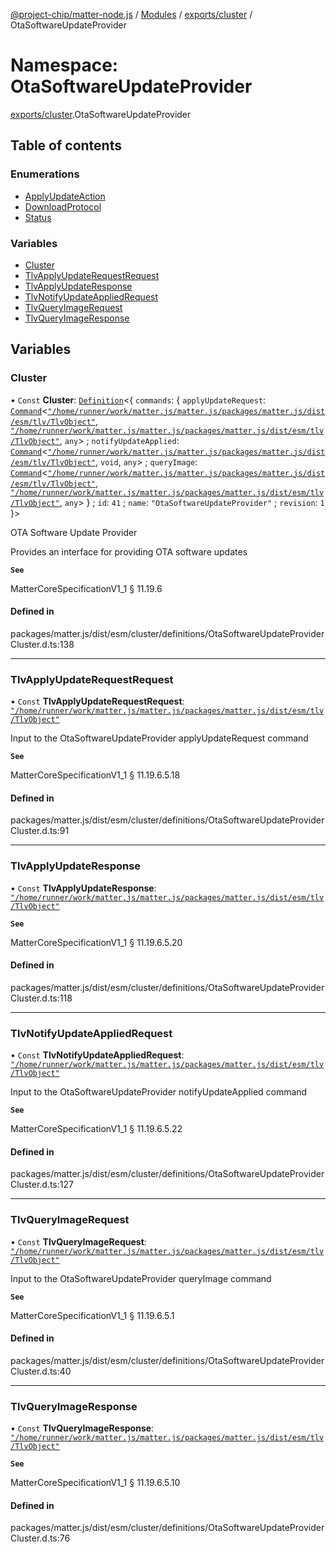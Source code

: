 [@project-chip/matter-node.js](../README.md) / [Modules](../modules.md) / [exports/cluster](exports_cluster.md) / OtaSoftwareUpdateProvider

# Namespace: OtaSoftwareUpdateProvider

[exports/cluster](exports_cluster.md).OtaSoftwareUpdateProvider

## Table of contents

### Enumerations

- [ApplyUpdateAction](../enums/exports_cluster.OtaSoftwareUpdateProvider.ApplyUpdateAction.md)
- [DownloadProtocol](../enums/exports_cluster.OtaSoftwareUpdateProvider.DownloadProtocol.md)
- [Status](../enums/exports_cluster.OtaSoftwareUpdateProvider.Status.md)

### Variables

- [Cluster](exports_cluster.OtaSoftwareUpdateProvider.md#cluster)
- [TlvApplyUpdateRequestRequest](exports_cluster.OtaSoftwareUpdateProvider.md#tlvapplyupdaterequestrequest)
- [TlvApplyUpdateResponse](exports_cluster.OtaSoftwareUpdateProvider.md#tlvapplyupdateresponse)
- [TlvNotifyUpdateAppliedRequest](exports_cluster.OtaSoftwareUpdateProvider.md#tlvnotifyupdateappliedrequest)
- [TlvQueryImageRequest](exports_cluster.OtaSoftwareUpdateProvider.md#tlvqueryimagerequest)
- [TlvQueryImageResponse](exports_cluster.OtaSoftwareUpdateProvider.md#tlvqueryimageresponse)

## Variables

### Cluster

• `Const` **Cluster**: [`Definition`](exports_cluster.ClusterFactory.md#definition)<{ `commands`: { `applyUpdateRequest`: [`Command`](exports_cluster.md#command)<[`"/home/runner/work/matter.js/matter.js/packages/matter.js/dist/esm/tlv/TlvObject"`](export._internal_.__home_runner_work_matter_js_matter_js_packages_matter_js_dist_esm_tlv_TlvObject_.md), [`"/home/runner/work/matter.js/matter.js/packages/matter.js/dist/esm/tlv/TlvObject"`](export._internal_.__home_runner_work_matter_js_matter_js_packages_matter_js_dist_esm_tlv_TlvObject_.md), `any`\> ; `notifyUpdateApplied`: [`Command`](exports_cluster.md#command)<[`"/home/runner/work/matter.js/matter.js/packages/matter.js/dist/esm/tlv/TlvObject"`](export._internal_.__home_runner_work_matter_js_matter_js_packages_matter_js_dist_esm_tlv_TlvObject_.md), `void`, `any`\> ; `queryImage`: [`Command`](exports_cluster.md#command)<[`"/home/runner/work/matter.js/matter.js/packages/matter.js/dist/esm/tlv/TlvObject"`](export._internal_.__home_runner_work_matter_js_matter_js_packages_matter_js_dist_esm_tlv_TlvObject_.md), [`"/home/runner/work/matter.js/matter.js/packages/matter.js/dist/esm/tlv/TlvObject"`](export._internal_.__home_runner_work_matter_js_matter_js_packages_matter_js_dist_esm_tlv_TlvObject_.md), `any`\>  } ; `id`: ``41`` ; `name`: ``"OtaSoftwareUpdateProvider"`` ; `revision`: ``1``  }\>

OTA Software Update Provider

Provides an interface for providing OTA software updates

**`See`**

MatterCoreSpecificationV1_1 § 11.19.6

#### Defined in

packages/matter.js/dist/esm/cluster/definitions/OtaSoftwareUpdateProviderCluster.d.ts:138

___

### TlvApplyUpdateRequestRequest

• `Const` **TlvApplyUpdateRequestRequest**: [`"/home/runner/work/matter.js/matter.js/packages/matter.js/dist/esm/tlv/TlvObject"`](export._internal_.__home_runner_work_matter_js_matter_js_packages_matter_js_dist_esm_tlv_TlvObject_.md)

Input to the OtaSoftwareUpdateProvider applyUpdateRequest command

**`See`**

MatterCoreSpecificationV1_1 § 11.19.6.5.18

#### Defined in

packages/matter.js/dist/esm/cluster/definitions/OtaSoftwareUpdateProviderCluster.d.ts:91

___

### TlvApplyUpdateResponse

• `Const` **TlvApplyUpdateResponse**: [`"/home/runner/work/matter.js/matter.js/packages/matter.js/dist/esm/tlv/TlvObject"`](export._internal_.__home_runner_work_matter_js_matter_js_packages_matter_js_dist_esm_tlv_TlvObject_.md)

**`See`**

MatterCoreSpecificationV1_1 § 11.19.6.5.20

#### Defined in

packages/matter.js/dist/esm/cluster/definitions/OtaSoftwareUpdateProviderCluster.d.ts:118

___

### TlvNotifyUpdateAppliedRequest

• `Const` **TlvNotifyUpdateAppliedRequest**: [`"/home/runner/work/matter.js/matter.js/packages/matter.js/dist/esm/tlv/TlvObject"`](export._internal_.__home_runner_work_matter_js_matter_js_packages_matter_js_dist_esm_tlv_TlvObject_.md)

Input to the OtaSoftwareUpdateProvider notifyUpdateApplied command

**`See`**

MatterCoreSpecificationV1_1 § 11.19.6.5.22

#### Defined in

packages/matter.js/dist/esm/cluster/definitions/OtaSoftwareUpdateProviderCluster.d.ts:127

___

### TlvQueryImageRequest

• `Const` **TlvQueryImageRequest**: [`"/home/runner/work/matter.js/matter.js/packages/matter.js/dist/esm/tlv/TlvObject"`](export._internal_.__home_runner_work_matter_js_matter_js_packages_matter_js_dist_esm_tlv_TlvObject_.md)

Input to the OtaSoftwareUpdateProvider queryImage command

**`See`**

MatterCoreSpecificationV1_1 § 11.19.6.5.1

#### Defined in

packages/matter.js/dist/esm/cluster/definitions/OtaSoftwareUpdateProviderCluster.d.ts:40

___

### TlvQueryImageResponse

• `Const` **TlvQueryImageResponse**: [`"/home/runner/work/matter.js/matter.js/packages/matter.js/dist/esm/tlv/TlvObject"`](export._internal_.__home_runner_work_matter_js_matter_js_packages_matter_js_dist_esm_tlv_TlvObject_.md)

**`See`**

MatterCoreSpecificationV1_1 § 11.19.6.5.10

#### Defined in

packages/matter.js/dist/esm/cluster/definitions/OtaSoftwareUpdateProviderCluster.d.ts:76
